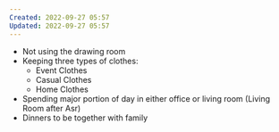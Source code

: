 ```yaml
---
Created: 2022-09-27 05:57
Updated: 2022-09-27 05:57
---
```



- Not using the drawing room
- Keeping three types of clothes:
    - Event Clothes
    - Casual Clothes
    - Home Clothes
- Spending major portion of day in either office or living room (Living Room after Asr)
- Dinners to be together with family